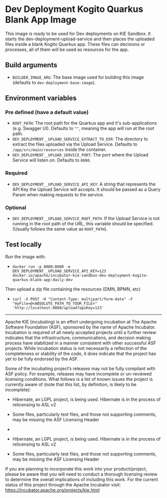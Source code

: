 <!--
   Licensed to the Apache Software Foundation (ASF) under one
   or more contributor license agreements.  See the NOTICE file
   distributed with this work for additional information
   regarding copyright ownership.  The ASF licenses this file
   to you under the Apache License, Version 2.0 (the
   "License"); you may not use this file except in compliance
   with the License.  You may obtain a copy of the License at
     http://www.apache.org/licenses/LICENSE-2.0
   Unless required by applicable law or agreed to in writing,
   software distributed under the License is distributed on an
   "AS IS" BASIS, WITHOUT WARRANTIES OR CONDITIONS OF ANY
   KIND, either express or implied.  See the License for the
   specific language governing permissions and limitations
   under the License.
-->

# Dev Deployment Kogito Quarkus Blank App Image

This image is ready to be used for Dev deployments on KIE Sandbox.
It starts the dev-deployment-upload-service and then places the uploaded files inside a blank Kogito Quarkus app.
These files can decisions or processes, all of them will be used as resources for the app.

## Build arguments

- `BUILDER_IMAGE_ARG`: The base image used for building this image (defaults to `dev-deployment-base-image`).

## Environment variables

### Pre defined (have a default value)

- `ROOT_PATH`: The root path for the Quarkus app and it's sub-applications (e.g. Swagger UI). Defaults to `""`, meaning the app will run at the root path.
- `DEV_DEPLOYMENT__UPLOAD_SERVICE_EXTRACT_TO_DIR`: The directory to extract the files uploaded via the Upload Service. Defaults to `/app/src/main/resources` inside the container.
- `DEV_DEPLOYMENT__UPLOAD_SERVICE_PORT`: The port where the Upload Service will listen on. Defaults to `8080`.

### Required

- `DEV_DEPLOYMENT__UPLOAD_SERVICE_API_KEY`: A string that represents the API Key the Upload Service will accepts. It should be passed as a Query Param when making requests to the service.

### Optional

- `DEV_DEPLOYMENT__UPLOAD_SERVICE_ROOT_PATH`: If the Upload Service is not running in the root path of the URL, this variable should be specified. (Usually follows the same value as `ROOT_PATH`).

## Test locally

Run the image with:

- `docker run -p 8080:8080 -e DEV_DEPLOYMENT__UPLOAD_SERVICE_API_KEY=123 docker.io/apache/incubator-kie-sandbox-dev-deployment-kogito-quarkus-blank-app:daily-dev`

Then upload a zip file containing the resources (DMN, BPMN, etc)

- `curl -X POST -H "Content-Type: multipart/form-data" -F "myFile=@<ABSOLUTE_PATH_TO_YOUR_FILE>" 'http://localhost:8080/upload?apiKey=123'`

---

Apache KIE (incubating) is an effort undergoing incubation at The Apache Software
Foundation (ASF), sponsored by the name of Apache Incubator. Incubation is
required of all newly accepted projects until a further review indicates that
the infrastructure, communications, and decision making process have stabilized
in a manner consistent with other successful ASF projects. While incubation
status is not necessarily a reflection of the completeness or stability of the
code, it does indicate that the project has yet to be fully endorsed by the ASF.

Some of the incubating project’s releases may not be fully compliant with ASF
policy. For example, releases may have incomplete or un-reviewed licensing
conditions. What follows is a list of known issues the project is currently
aware of (note that this list, by definition, is likely to be incomplete):

- Hibernate, an LGPL project, is being used. Hibernate is in the process of relicensing to ASL v2
- Some files, particularly test files, and those not supporting comments, may be missing the ASF Licensing Header
-

- Hibernate, an LGPL project, is being used. Hibernate is in the process of
  relicensing to ASL v2
- Some files, particularly test files, and those not supporting comments, may
  be missing the ASF Licensing Header

If you are planning to incorporate this work into your product/project, please
be aware that you will need to conduct a thorough licensing review to determine
the overall implications of including this work. For the current status of this
project through the Apache Incubator visit:
https://incubator.apache.org/projects/kie.html
